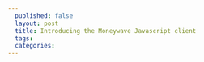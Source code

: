 ```yaml
---
  published: false
  layout: post
  title: Introducing the Moneywave Javascript client
  tags:
  categories:
---
```

